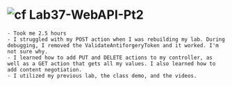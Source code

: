 ![cf](http://i.imgur.com/7v5ASc8.png) Lab37-WebAPI-Pt2
=====================================
	- Took me 2.5 hours
	- I struggled with my POST action when I was rebuilding my lab. During debugging, I removed the ValidateAntiforgeryToken and it worked. I'm not sure why.
	- I learned how to add PUT and DELETE actions to my controller, as well as a GET action that gets all my values. I also learned how to add content negotiation.
    - I utilized my previous lab, the class demo, and the videos.

